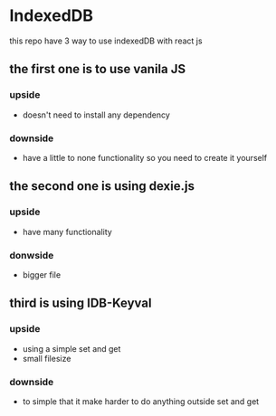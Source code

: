# IndexedDB

this repo have 3 way to use indexedDB with react js

## the first one is to use vanila JS

### upside
- doesn't need to install any dependency

### downside
- have a little to none functionality so you need to create it yourself

## the second one is using dexie.js

### upside
- have many functionality

### donwside
- bigger file

## third is using IDB-Keyval

### upside
- using a simple set and get
- small filesize

### downside
- to simple that it make harder to do anything outside set and get
